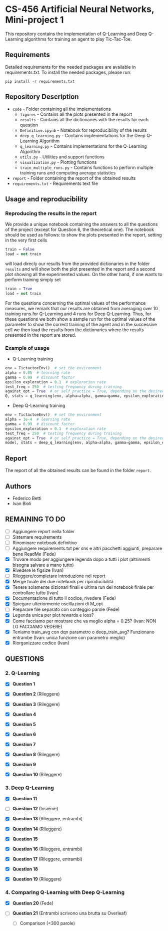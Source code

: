 # CS-456 Artificial Neural Networks, Mini-project 1
This repository contains the implementation of Q-Learning and Deep Q-Learning algorithms for training an agent to play Tic-Tac-Toe.

## Requirements
Detailed requirements for the needed packages are available in requirements.txt. To install the needed packages, please run:
```
pip install -r requirements.txt
```

## Repository Description
* `code` - Folder containing all the implementations
  * `figures` - Contains all the plots presented in the report
  * `results` - Contains all the dictionaries with the results for each question
  *  `Definitive.ipynb` - Notebook for reproducibility of the results
  *  `deep_q_learning.py` - Contains implementations for the Deep Q-Learning Algorithm
  *  `q_learning.py` - Contains implementations for the Q-Learning Algorithm
  *  `utils.py` - Utilities and support functions
  *  `visualization.py` - Plotting functions
  *  `train_multiple_runs.py` - Contains functions to perform multiple training runs and computing average statistics
* `report` - Folder containing the report of the obtained results
* `requirements.txt` - Requirements text file 

## Usage and reproducibility
### Reproducing the results in the report
We provide a unique notebook containing the answers to all the questions of the project (except for Question 6, the theoretical one). The notebook should be used as follows: to show the plots presented in the report, setting in the very first cells
```python
train = False
load = not train
```
will load direcly our results from the provided dictionaries in the folder `results` and will show both the plot presented in the report and a second plot showing all the experimented values. On the other hand, if one wants to perform training simply set
```python
train = True
load = not train
```

For the questions concerning the optimal values of the performance measures, we remark that our results are obtained from averaging over 10 training runs for Q-Learning and 4 runs for Deep Q-Learning. Thus, for these questions we both show a sample run for the optimal values of the parameter to show the correct training of the agent and in the successive cell we then load the results from the dictionaries where the results presented in the report are stored.

### Example of usage
- Q-Learning training
```python
env = TictactoeEnv()  # set the environment
alpha = 0.05  # learning rate
gamma = 0.99  # discount factor
epsilon_exploration = 0.1  # exploration rate
test_freq = 250  # testing frequency during training
against_opt = True  # or self_practice = True, depending on the desired training method (note that one of the two must be set, otherwise ValueError is raised)
Q, stats = q_learning(env, alpha=alpha, gamma=gamma, epsilon_exploration=epsilon_exploration, test_freq=test_freq, against_opt=against_opt)  # return Q-values and training stats
```

- Deep Q-Learning training
```python
env = TictactoeEnv()  # set the environment
alpha = 1e-4  # learning rate
gamma = 0.99  # discount factor
epsilon_exploration = 0.1  # exploration rate
test_freq = 250  # testing frequency during training
against_opt = True  # or self_practice = True, depending on the desired training method (note that one of the two must be set, otherwise ValueError is raised)
model, stats = deep_q_learning(env, alpha=alpha, gamma=gamma, epsilon_exploration=epsilon_exploration, test_freq=test_freq, against_opt=against_opt)  # return model network and training stats
```

## Report
The report of all the obtained results can be found in the folder `report`.

## Authors
- Federico Betti
- Ivan Bioli

## REMAINING TO DO
- [ ] Aggiungere report nella folder
- [ ] Sistemare requirements
- [ ] Rinominare notebook definitivo
- [ ] Aggiungere requirements.txt per sns e altri pacchetti aggiunti, preparare bene ReadMe (Fede)
- [x] Trovare modo per aggiungere legenda dopo a tutti i plot (altrimenti bisogna salvare a mano tutto)
- [x] Rivedere le figsize (Ivan)
- [ ] Rileggere/completare introduzione nel report
- [x] Merge finale dei due notebook per riproducibilità
- [x] Tenere solamente dizionari finali e ultima run del notebook finale per controllare tutto (Ivan)
- [x] Documentazione di tutto il codice, rivedere (Fede)
- [x] Spiegare ulteriormente oscillazioni di M_opt
- [ ] Preparare file separato con conteggio parole (Fede)
- [x] Legenda unica per plot rewards e loss?
- [x] Come facciamo per mostrare che va meglio alpha = 0.25? (Ivan: NON LO FACCIAMO VEDERE)
- [x] Teniamo train_avg con dqn parametro o deep_train_avg? Funzionano entrambe (Ivan: unica funzione con parametro meglio)
- [x] Riorganizzare codice (Ivan)

## QUESTIONS
### 2. Q-Learning

- [x] **Question 1**

- [x] **Question 2** (Rileggere)

- [x] **Question 3** (Rileggere)

- [x] **Question 4**
  
- [x] **Question 5**

- [x] **Question 6**

- [x] **Question 7** 

- [x] **Question 8** (Rileggere)
 
- [x] **Question 9**

- [x] **Question 10** (Rileggere)

### 3. Deep Q-Learning

- [x] **Question 11**

- [ ] **Question 12** (Insieme)
  
- [x] **Question 13** (Rileggere, entrambi)

- [x] **Question 14** (Rileggere)

- [x] **Question 15**

- [x] **Question 16** (Rileggere, entrambi)

- [x] **Question 17** (Rileggere, entrambi)

- [x] **Question 18**

- [x] **Question 19** (Rileggere)

### 4. Comparing Q-Learning with Deep Q-Learning
- [x] **Question 20** (Fede)

- [ ] **Question 21** (Entrambi scrivono una brutta su Overleaf)
  - [ ] Comparison (<300 parole)

